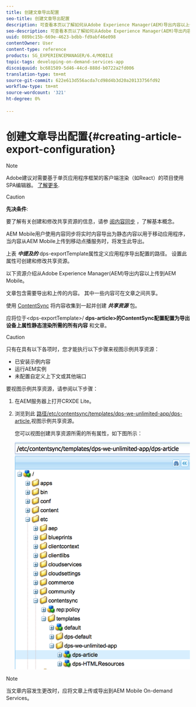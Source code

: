 ```yaml
---
title: 创建文章导出配置
seo-title: 创建文章导出配置
description: 可查看本页以了解如何从Adobe Experience Manager(AEM)导出内容以上传到AEM Mobile。
seo-description: 可查看本页以了解如何从Adobe Experience Manager(AEM)导出内容以上传到AEM Mobile。
uuid: 089bc15b-669e-4623-bdbb-fd9abf46e098
contentOwner: User
content-type: reference
products: SG_EXPERIENCEMANAGER/6.4/MOBILE
topic-tags: developing-on-demand-services-app
discoiquuid: bc681589-5d46-44cd-888d-b0722a2fd006
translation-type: tm+mt
source-git-commit: 622e613d556acda7cd98d4b3d20a20133756fd92
workflow-type: tm+mt
source-wordcount: '321'
ht-degree: 0%

---
```



# 创建文章导出配置{#creating-article-export-configuration}

>[!NOTE]
>
>Adobe建议对需要基于单页应用程序框架的客户端渲染（如React）的项目使用SPA编辑器。 [了解更多](/help/sites-developing/spa-overview.md).

>[!CAUTION]
>
>**先决条件**:
>
>要了解有关创建和修改共享资源的信息，请参 [阅内容同步](/help/mobile/mobile-ondemand-contentsync.md) ，了解基本概念。

AEM Mobile用户使用内容同步将实时内容导出为静态内容以用于移动应用程序，当内容从AEM Mobile上传到移动点播服务时，将发生此导出。

上表 ***中提及的*** dps-exportTemplate属性定义应用程序导出配置的路径。 设置此属性可创建和修改共享资源。

以下资源介绍从Adobe Experience Manager(AEM)导出内容以上传到AEM Mobile。

文章包含需要导出和上传的内容。 其中一些内容可在文章之间共享。

使用 [ContentSync](/help/mobile/mobile-ondemand-contentsync.md) 将内容收集到一起并创建 ***共享资源*** 包。

应将位于&lt;dps-exportTemplate>/ **dps-article>的ContentSync配置配置为导出设备上属性静态渲染所需的所有内容** 和文章。

>[!CAUTION]
>
>只有在具有以下各项时，您才能执行以下步骤来视图示例共享资源：
>
>* 已安装示例内容
>* 运行AEM实例
>* 未配置自定义上下文或其他端口

>



要视图示例共享资源，请参阅以下步骤：

1. 在AEM服务器上打开CRXDE Lite。
1. 浏览到此 [路径/etc/contentsync/templates/dps-we-unlimited-app/dps-article](http://localhost:4502/crx/de/index.jsp#/etc/contentsync/templates/dps-we-unlimited-app/dps-article),视图示例共享资源。

   您可以视图创建共享资源所需的所有属性，如下图所示：

   ![chlimage_1-134](assets/chlimage_1-134.png)

>[!NOTE]
>
>当文章内容发生更改时，应将文章上传或导出到AEM Mobile On-demand Services。

